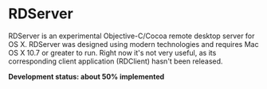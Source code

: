RDServer
========

RDServer is an experimental Objective-C/Cocoa remote desktop server for OS X. RDServer was designed using modern technologies and requires Mac OS X 10.7 or greater to run. Right now it's not very useful, as its corresponding client application (RDClient) hasn't been released.

**Development status: about 50% implemented**

